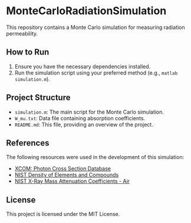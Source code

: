 # MonteCarloRadiationSimulation
This repository contains a Monte Carlo simulation for measuring radiation permeability.

## How to Run

1. Ensure you have the necessary dependencies installed.
2. Run the simulation script using your preferred method (e.g., `matlab simulation.m`).

## Project Structure

- `simulation.m`: The main script for the Monte Carlo simulation.
- `W_mu.txt`: Data file containing absorption coefficients.
- `README.md`: This file, providing an overview of the project.

## References

The following resources were used in the development of this simulation:

- [XCOM: Photon Cross Section Database](https://www.nist.gov/pml/xcom-photon-cross-sections-database)
- [NIST Density of Elements and Compounds](https://physics.nist.gov/PhysRefData/XrayMassCoef/tab1.html)
- [NIST X-Ray Mass Attenuation Coefficients - Air](https://physics.nist.gov/PhysRefData/XrayMassCoef/ComTab/air.html)

## License

This project is licensed under the MIT License.